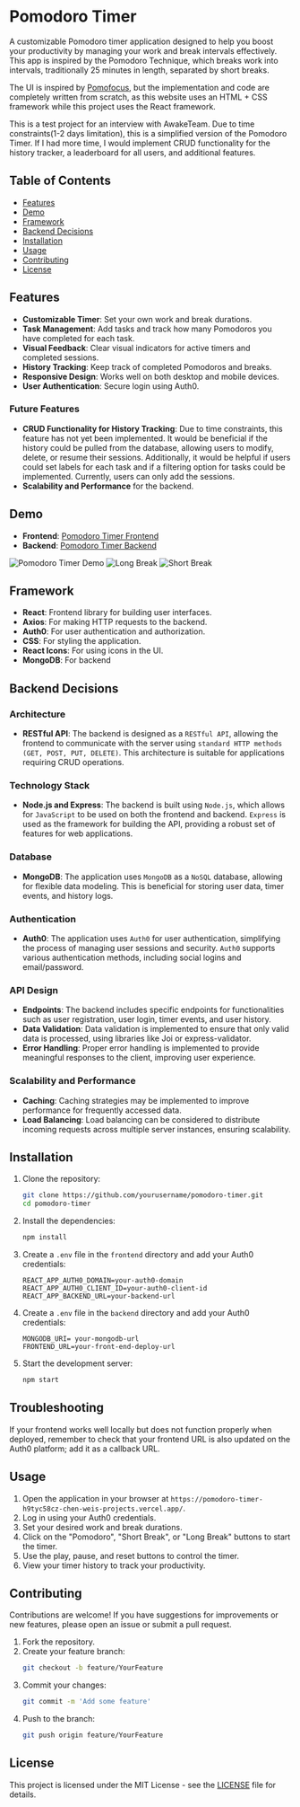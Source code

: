 # Pomodoro Timer

A customizable Pomodoro timer application designed to help you boost your productivity by managing your work and break intervals effectively. This app is inspired by the Pomodoro Technique, which breaks work into intervals, traditionally 25 minutes in length, separated by short breaks.

The UI is inspired by [Pomofocus](https://pomofocus.io/), but the implementation and code are completely written from scratch, as this website uses an HTML + CSS framework while this project uses the React framework.

This is a test project for an interview with AwakeTeam. Due to time constraints(1-2 days limitation), this is a simplified version of the Pomodoro Timer. If I had more time, I would implement CRUD functionality for the history tracker, a leaderboard for all users, and additional features.

## Table of Contents

- [Features](#features)
- [Demo](#demo)
- [Framework](#framework)
- [Backend Decisions](#backend-decisions)
- [Installation](#installation)
- [Usage](#usage)
- [Contributing](#contributing)
- [License](#license)

## Features

- **Customizable Timer**: Set your own work and break durations.
- **Task Management**: Add tasks and track how many Pomodoros you have completed for each task.
- **Visual Feedback**: Clear visual indicators for active timers and completed sessions.
- **History Tracking**: Keep track of completed Pomodoros and breaks.
- **Responsive Design**: Works well on both desktop and mobile devices.
- **User Authentication**: Secure login using Auth0.

### Future Features
- **CRUD Functionality for History Tracking**: Due to time constraints, this feature has not yet been implemented. It would be beneficial if the history could be pulled from the database, allowing users to modify, delete, or resume their sessions. Additionally, it would be helpful if users could set labels for each task and if a filtering option for tasks could be implemented. Currently, users can only add the sessions.
- **Scalability and Performance** for the backend.

## Demo

- **Frontend**: [Pomodoro Timer Frontend](https://pomodoro-timer-h9tyc58cz-chen-weis-projects.vercel.app/)
- **Backend**: [Pomodoro Timer Backend](https://pomodoro-timer-auhy.onrender.com)

![Pomodoro Timer Demo](https://github.com/MRSA-J/Pomodoro-Timer/blob/main/demo/Pomodoro.jpg)
![Long Break](https://github.com/MRSA-J/Pomodoro-Timer/blob/main/demo/Long%20Break.jpg)
![Short Break](https://github.com/MRSA-J/Pomodoro-Timer/blob/main/demo/Short%20Break.jpg)

## Framework

- **React**: Frontend library for building user interfaces.
- **Axios**: For making HTTP requests to the backend.
- **Auth0**: For user authentication and authorization.
- **CSS**: For styling the application.
- **React Icons**: For using icons in the UI.
- **MongoDB**: For backend

## Backend Decisions

### Architecture

- **RESTful API**: The backend is designed as a `RESTful API`, allowing the frontend to communicate with the server using `standard HTTP methods (GET, POST, PUT, DELETE)`. This architecture is suitable for applications requiring CRUD operations.

### Technology Stack

- **Node.js and Express**: The backend is built using `Node.js`, which allows for `JavaScript` to be used on both the frontend and backend. `Express` is used as the framework for building the API, providing a robust set of features for web applications.

### Database

- **MongoDB**: The application uses `MongoDB` as a `NoSQL` database, allowing for flexible data modeling. This is beneficial for storing user data, timer events, and history logs.

### Authentication

- **Auth0**: The application uses `Auth0` for user authentication, simplifying the process of managing user sessions and security. `Auth0` supports various authentication methods, including social logins and email/password.

### API Design

- **Endpoints**: The backend includes specific endpoints for functionalities such as user registration, user login, timer events, and user history.
- **Data Validation**: Data validation is implemented to ensure that only valid data is processed, using libraries like Joi or express-validator.
- **Error Handling**: Proper error handling is implemented to provide meaningful responses to the client, improving user experience.

### Scalability and Performance

- **Caching**: Caching strategies may be implemented to improve performance for frequently accessed data.
- **Load Balancing**: Load balancing can be considered to distribute incoming requests across multiple server instances, ensuring scalability.

## Installation

1. Clone the repository:
   ```bash
   git clone https://github.com/yourusername/pomodoro-timer.git
   cd pomodoro-timer
   ```

2. Install the dependencies:
   ```bash
   npm install
   ```

3. Create a `.env` file in the `frontend` directory and add your Auth0 credentials:
   ```plaintext
   REACT_APP_AUTH0_DOMAIN=your-auth0-domain
   REACT_APP_AUTH0_CLIENT_ID=your-auth0-client-id
   REACT_APP_BACKEND_URL=your-backend-url
   ```

4. Create a `.env` file in the `backend` directory and add your Auth0 credentials:
   ```plaintext
   MONGODB_URI= your-mongodb-url
   FRONTEND_URL=your-front-end-deploy-url
   ```

5. Start the development server:
   ```bash
   npm start
   ```

## Troubleshooting
If your frontend works well locally but does not function properly when deployed, remember to check that your frontend URL is also updated on the Auth0 platform; add it as a callback URL.

## Usage

1. Open the application in your browser at `https://pomodoro-timer-h9tyc58cz-chen-weis-projects.vercel.app/`.
2. Log in using your Auth0 credentials.
3. Set your desired work and break durations.
4. Click on the "Pomodoro", "Short Break", or "Long Break" buttons to start the timer.
5. Use the play, pause, and reset buttons to control the timer.
6. View your timer history to track your productivity.


## Contributing

Contributions are welcome! If you have suggestions for improvements or new features, please open an issue or submit a pull request.

1. Fork the repository.
2. Create your feature branch:
   ```bash
   git checkout -b feature/YourFeature
   ```
3. Commit your changes:
   ```bash
   git commit -m 'Add some feature'
   ```
4. Push to the branch:
   ```bash
   git push origin feature/YourFeature
   ```


## License
This project is licensed under the MIT License - see the [LICENSE](https://github.com/MRSA-J/Pomodoro-Timer/blob/main/LICENSE) file for details.
